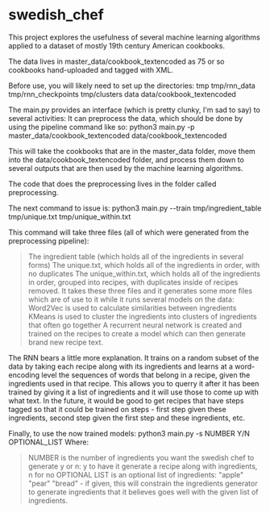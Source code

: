 # swedish_chef
This project explores the usefulness of several machine learning algorithms applied to a dataset of mostly 19th century American cookbooks.

The data lives in master_data/cookbook_textencoded as 75 or so cookbooks hand-uploaded and tagged with XML.

Before use, you will likely need to set up the directories:
tmp
tmp/rnn_data
tmp/rnn_checkpoints
tmp/clusters
data
data/cookbook_textencoded

The main.py provides an interface (which is pretty clunky, I'm sad to say) to several activities:
It can preprocess the data, which should be done by using the pipeline command like so:
python3 main.py -p master_data/cookbook_textencoded data/cookbook_textencoded

This will take the cookbooks that are in the master_data folder, move them into the data/cookbook_textencoded folder, and process them down to several outputs that are then used by the machine learning algorithms.

The code that does the preprocessing lives in the folder called preprocessing.

The next command to issue is:
python3 main.py --train tmp/ingredient_table tmp/unique.txt tmp/unique_within.txt

This command will take three files (all of which were generated from the preprocessing pipeline):
>The ingredient table (which holds all of the ingredients in several forms)
>The unique.txt, which holds all of the ingredients in order, with no duplicates
>The unique_within.txt, which holds all of the ingredients in order, grouped into recipes, with duplicates inside of recipes removed.
It takes these three files and it generates some more files which are of use to it while it runs several models on the data:
>Word2Vec is used to calculate similarities between ingredients
>KMeans is used to cluster the ingredients into clusters of ingredients that often go together
>A recurrent neural network is created and trained on the recipes to create a model which can then generate brand new recipe text.

The RNN bears a little more explanation.
It trains on a random subset of the data by taking each recipe along with its ingredients and learns at a word-encoding level the sequences of words that belong in a recipe, given the ingredients used in that recipe. This allows you to querry it after it has been trained by giving it a list of ingredients and it will use those to come up with what text. In the future, it would be good to get recipes that have steps tagged so that it could be trained on steps - first step given these ingredients, second step given the first step and these ingredients, etc.

Finally, to use the now trained models:
python3 main.py -s NUMBER Y/N OPTIONAL_LIST
Where:
>NUMBER is the number of ingredients you want the swedish chef to generate
>y or n: y to have it generate a recipe along with ingredients, n for no
>OPTIONAL LIST is an optional list of ingredients: "apple" "pear" "bread" - if given, this will constrain the ingredients generator to generate ingredients that it believes goes well with the given list of ingredients.




